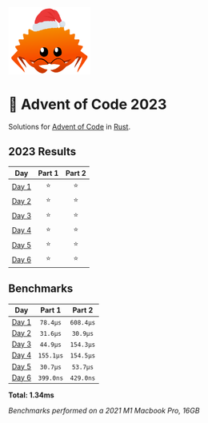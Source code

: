 <img src="./.assets/christmas_ferris.png" width="164">

# 🎄 Advent of Code 2023

Solutions for [Advent of Code](https://adventofcode.com/) in [Rust](https://www.rust-lang.org/).

<!--- advent_readme_stars table --->
## 2023 Results

| Day | Part 1 | Part 2 |
| :---: | :---: | :---: |
| [Day 1](https://adventofcode.com/2023/day/1) | ⭐ | ⭐ |
| [Day 2](https://adventofcode.com/2023/day/2) | ⭐ | ⭐ |
| [Day 3](https://adventofcode.com/2023/day/3) | ⭐ | ⭐ |
| [Day 4](https://adventofcode.com/2023/day/4) | ⭐ | ⭐ |
| [Day 5](https://adventofcode.com/2023/day/5) | ⭐ | ⭐ |
| [Day 6](https://adventofcode.com/2023/day/6) | ⭐ | ⭐ |
<!--- advent_readme_stars table --->

<!--- benchmarking table --->
## Benchmarks

| Day | Part 1 | Part 2 |
| :---: | :---: | :---:  |
| [Day 1](./src/bin/01.rs) | `78.4µs` | `608.4µs` |
| [Day 2](./src/bin/02.rs) | `31.6µs` | `30.9µs` |
| [Day 3](./src/bin/03.rs) | `44.9µs` | `154.3µs` |
| [Day 4](./src/bin/04.rs) | `155.1µs` | `154.5µs` |
| [Day 5](./src/bin/05.rs) | `30.7µs` | `53.7µs` |
| [Day 6](./src/bin/06.rs) | `399.0ns` | `429.0ns` |

**Total: 1.34ms**
<!--- benchmarking table --->
*Benchmarks performed on a 2021 M1 Macbook Pro, 16GB*
